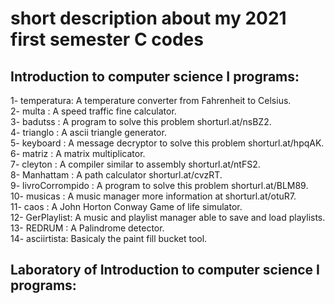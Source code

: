 # short description about my 2021 first semester C codes 
## Introduction to computer science I programs:
1-  temperatura: A temperature converter from Fahrenheit to Celsius.<br>
2-  multa      : A speed traffic fine calculator.<br>
3-  badutss    : A program to solve this problem shorturl.at/nsBZ2.<br>
4-  trianglo   : A ascii triangle generator.<br>
5-  keyboard   : A message decryptor to solve this problem shorturl.at/hpqAK.<br>
6-  matriz     : A matrix multiplicator.<br>
7-  cleyton    : A compiler similar to assembly shorturl.at/ntFS2.<br>
8-  Manhattam  : A path calculator shorturl.at/cvzRT.<br>
9-  livroCorrompido : A program to solve this problem shorturl.at/BLM89.<br>
10- musicas    : A music manager more information at shorturl.at/otuR7.<br>
11- caos       : A John Horton Conway Game of life simulator.<br>
12- GerPlaylist: A music and playlist manager able to save and load playlists.<br>
13- REDRUM     : A Palindrome detector.<br>
14- asciirtista: Basicaly the paint fill bucket tool.<br>

## Laboratory of Introduction to computer science I programs:

